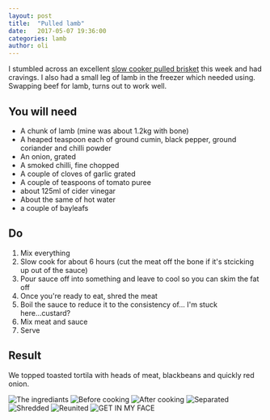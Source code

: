 ```yaml
---
layout: post
title:  "Pulled lamb"
date:   2017-05-07 19:36:00
categories: lamb 
author: oli
---
```


I stumbled across an excellent [slow cooker pulled brisket](https://smittenkitchen.com/2010/01/southwestern-pulled-brisket/) this week and had cravings.  I also had a small leg of lamb in the freezer which needed using.  Swapping beef for lamb, turns out to work well.

## You will need

* A chunk of lamb (mine was about 1.2kg with bone)
* A heaped teaspoon each of ground cumin, black pepper, ground coriander and chilli powder
* An onion, grated
* A smoked chilli, fine chopped
* A couple of cloves of garlic grated
* A couple of teaspoons of tomato puree
* about 125ml of cider vinegar
* About the same of hot water
* a couple of bayleafs



## Do

1. Mix everything
2. Slow cook for about 6 hours (cut the meat off the bone if it's stcicking up out of the sauce)
3. Pour sauce off into something and leave to cool so you can skim the fat off
4. Once you're ready to eat, shred the meat
5. Boil the sauce to reduce it to the consistency of... I'm stuck here...custard?
6. Mix meat and sauce
7. Serve


## Result

We topped toasted tortila with heads of meat, blackbeans and quickly red onion.  

![The ingrediants](/images/pulled-lamb/pulled-lamb_01.jpg)
![Before cooking](/images/pulled-lamb/pulled-lamb_02.jpg)
![After cooking](/images/pulled-lamb/pulled-lamb_03.jpg)
![Separated](/images/pulled-lamb/pulled-lamb_04.jpg)
![Shredded](/images/pulled-lamb/pulled-lamb_05.jpg)
![Reunited](/images/pulled-lamb/pulled-lamb_06.jpg)
![GET IN MY FACE](/images/pulled-lamb/pulled-lamb_07.jpg)
